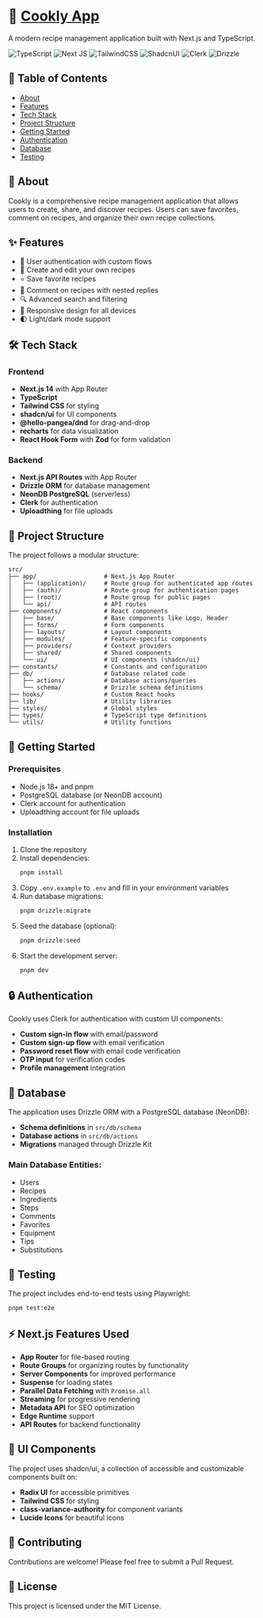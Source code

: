 # 🍳 [Cookly App](https://cookly-app.vercel.app/)

A modern recipe management application built with Next.js and TypeScript.

![TypeScript](https://img.shields.io/badge/typescript-%23007ACC.svg?style=for-the-badge&logo=typescript&logoColor=white)
![Next JS](https://img.shields.io/badge/Next-black?style=for-the-badge&logo=next.js&logoColor=white)
![TailwindCSS](https://img.shields.io/badge/tailwindcss-%2338B2AC.svg?style=for-the-badge&logo=tailwind-css&logoColor=white)
![ShadcnUI](https://img.shields.io/badge/shadcn%2Fui-000000?style=for-the-badge&logo=shadcnui&logoColor=white)
![Clerk](https://img.shields.io/badge/Clerk-6C47FF?style=for-the-badge&logo=clerk&logoColor=white)
![Drizzle](https://img.shields.io/badge/Drizzle-000000?style=for-the-badge&logo=drizzle&logoColor=white)

## 📝 Table of Contents

- [About](#about)
- [Features](#features)
- [Tech Stack](#tech-stack)
- [Project Structure](#project-structure)
- [Getting Started](#getting-started)
- [Authentication](#authentication)
- [Database](#database)
- [Testing](#testing)

## 🧐 About

Cookly is a comprehensive recipe management application that allows users to create, share, and discover recipes. Users can save favorites, comment on recipes, and organize their own recipe collections.

## ✨ Features

- 🔐 User authentication with custom flows
- 📝 Create and edit your own recipes
- ⭐ Save favorite recipes
- 💬 Comment on recipes with nested replies
- 🔍 Advanced search and filtering
- 📱 Responsive design for all devices
- 🌓 Light/dark mode support

## 🛠️ Tech Stack

### Frontend

- **Next.js 14** with App Router
- **TypeScript**
- **Tailwind CSS** for styling
- **shadcn/ui** for UI components
- **@hello-pangea/dnd** for drag-and-drop
- **recharts** for data visualization
- **React Hook Form** with **Zod** for form validation

### Backend

- **Next.js API Routes** with App Router
- **Drizzle ORM** for database management
- **NeonDB PostgreSQL** (serverless)
- **Clerk** for authentication
- **Uploadthing** for file uploads

## 📁 Project Structure

The project follows a modular structure:

```
src/
├── app/                   # Next.js App Router
│   ├── (application)/     # Route group for authenticated app routes
│   ├── (auth)/            # Route group for authentication pages
│   ├── (root)/            # Route group for public pages
│   └── api/               # API routes
├── components/            # React components
│   ├── base/              # Base components like Logo, Header
│   ├── forms/             # Form components
│   ├── layouts/           # Layout components
│   ├── modules/           # Feature-specific components
│   ├── providers/         # Context providers
│   ├── shared/            # Shared components
│   └── ui/                # UI components (shadcn/ui)
├── constants/             # Constants and configuration
├── db/                    # Database related code
│   ├── actions/           # Database actions/queries
│   └── schema/            # Drizzle schema definitions
├── hooks/                 # Custom React hooks
├── lib/                   # Utility libraries
├── styles/                # Global styles
├── types/                 # TypeScript type definitions
└── utils/                 # Utility functions
```

## 🚀 Getting Started

### Prerequisites

- Node.js 18+ and pnpm
- PostgreSQL database (or NeonDB account)
- Clerk account for authentication
- Uploadthing account for file uploads

### Installation

1. Clone the repository
2. Install dependencies:
   ```bash
   pnpm install
   ```
3. Copy `.env.example` to `.env` and fill in your environment variables
4. Run database migrations:
   ```bash
   pnpm drizzle:migrate
   ```
5. Seed the database (optional):
   ```bash
   pnpm drizzle:seed
   ```
6. Start the development server:
   ```bash
   pnpm dev
   ```

## 🔒 Authentication

Cookly uses Clerk for authentication with custom UI components:

- **Custom sign-in flow** with email/password
- **Custom sign-up flow** with email verification
- **Password reset flow** with email code verification
- **OTP input** for verification codes
- **Profile management** integration

## 💾 Database

The application uses Drizzle ORM with a PostgreSQL database (NeonDB):

- **Schema definitions** in `src/db/schema`
- **Database actions** in `src/db/actions`
- **Migrations** managed through Drizzle Kit

### Main Database Entities:

- Users
- Recipes
- Ingredients
- Steps
- Comments
- Favorites
- Equipment
- Tips
- Substitutions

## 🧪 Testing

The project includes end-to-end tests using Playwright:

```bash
pnpm test:e2e
```

## ⚡ Next.js Features Used

- **App Router** for file-based routing
- **Route Groups** for organizing routes by functionality
- **Server Components** for improved performance
- **Suspense** for loading states
- **Parallel Data Fetching** with `Promise.all`
- **Streaming** for progressive rendering
- **Metadata API** for SEO optimization
- **Edge Runtime** support
- **API Routes** for backend functionality

## 🎨 UI Components

The project uses shadcn/ui, a collection of accessible and customizable components built on:

- **Radix UI** for accessible primitives
- **Tailwind CSS** for styling
- **class-variance-authority** for component variants
- **Lucide Icons** for beautiful icons

## 🌟 Contributing

Contributions are welcome! Please feel free to submit a Pull Request.

## 📄 License

This project is licensed under the MIT License.
